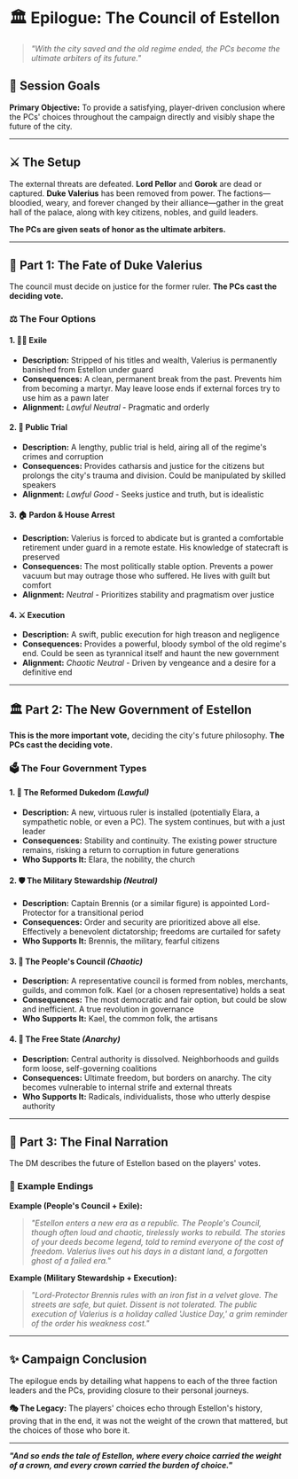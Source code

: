 # 🏛️ Epilogue: The Council of Estellon

> *"With the city saved and the old regime ended, the PCs become the ultimate arbiters of its future."*

## 🎯 Session Goals

**Primary Objective:** To provide a satisfying, player-driven conclusion where the PCs' choices throughout the campaign directly and visibly shape the future of the city.

---

## ⚔️ The Setup

The external threats are defeated. **Lord Pellor** and **Gorok** are dead or captured. **Duke Valerius** has been removed from power. The factions—bloodied, weary, and forever changed by their alliance—gather in the great hall of the palace, along with key citizens, nobles, and guild leaders. 

**The PCs are given seats of honor as the ultimate arbiters.**

---

## 🏺 Part 1: The Fate of Duke Valerius

The council must decide on justice for the former ruler. **The PCs cast the deciding vote.**

### ⚖️ The Four Options

#### 1. 🚶‍♂️ Exile
- **Description:** Stripped of his titles and wealth, Valerius is permanently banished from Estellon under guard
- **Consequences:** A clean, permanent break from the past. Prevents him from becoming a martyr. May leave loose ends if external forces try to use him as a pawn later
- **Alignment:** *Lawful Neutral* - Pragmatic and orderly

#### 2. 📜 Public Trial  
- **Description:** A lengthy, public trial is held, airing all of the regime's crimes and corruption
- **Consequences:** Provides catharsis and justice for the citizens but prolongs the city's trauma and division. Could be manipulated by skilled speakers
- **Alignment:** *Lawful Good* - Seeks justice and truth, but is idealistic

#### 3. 🏠 Pardon & House Arrest
- **Description:** Valerius is forced to abdicate but is granted a comfortable retirement under guard in a remote estate. His knowledge of statecraft is preserved
- **Consequences:** The most politically stable option. Prevents a power vacuum but may outrage those who suffered. He lives with guilt but comfort
- **Alignment:** *Neutral* - Prioritizes stability and pragmatism over justice

#### 4. ⚔️ Execution
- **Description:** A swift, public execution for high treason and negligence
- **Consequences:** Provides a powerful, bloody symbol of the old regime's end. Could be seen as tyrannical itself and haunt the new government
- **Alignment:** *Chaotic Neutral* - Driven by vengeance and a desire for a definitive end

---

## 🏛️ Part 2: The New Government of Estellon

**This is the more important vote,** deciding the city's future philosophy. **The PCs cast the deciding vote.**

### 🗳️ The Four Government Types

#### 1. 👑 The Reformed Dukedom *(Lawful)*
- **Description:** A new, virtuous ruler is installed (potentially Elara, a sympathetic noble, or even a PC). The system continues, but with a just leader
- **Consequences:** Stability and continuity. The existing power structure remains, risking a return to corruption in future generations
- **Who Supports It:** Elara, the nobility, the church

#### 2. 🛡️ The Military Stewardship *(Neutral)*
- **Description:** Captain Brennis (or a similar figure) is appointed Lord-Protector for a transitional period
- **Consequences:** Order and security are prioritized above all else. Effectively a benevolent dictatorship; freedoms are curtailed for safety
- **Who Supports It:** Brennis, the military, fearful citizens

#### 3. 🤝 The People's Council *(Chaotic)*
- **Description:** A representative council is formed from nobles, merchants, guilds, and common folk. Kael (or a chosen representative) holds a seat
- **Consequences:** The most democratic and fair option, but could be slow and inefficient. A true revolution in governance
- **Who Supports It:** Kael, the common folk, the artisans

#### 4. 🌊 The Free State *(Anarchy)*
- **Description:** Central authority is dissolved. Neighborhoods and guilds form loose, self-governing coalitions
- **Consequences:** Ultimate freedom, but borders on anarchy. The city becomes vulnerable to internal strife and external threats
- **Who Supports It:** Radicals, individualists, those who utterly despise authority

---

## 📜 Part 3: The Final Narration

The DM describes the future of Estellon based on the players' votes.

### 🌟 Example Endings

**Example (People's Council + Exile):**
> *"Estellon enters a new era as a republic. The People's Council, though often loud and chaotic, tirelessly works to rebuild. The stories of your deeds become legend, told to remind everyone of the cost of freedom. Valerius lives out his days in a distant land, a forgotten ghost of a failed era."*

**Example (Military Stewardship + Execution):**
> *"Lord-Protector Brennis rules with an iron fist in a velvet glove. The streets are safe, but quiet. Dissent is not tolerated. The public execution of Valerius is a holiday called 'Justice Day,' a grim reminder of the order his weakness cost."*

---

## ✨ Campaign Conclusion

The epilogue ends by detailing what happens to each of the three faction leaders and the PCs, providing closure to their personal journeys.

**🎭 The Legacy:** The players' choices echo through Estellon's history, proving that in the end, it was not the weight of the crown that mattered, but the choices of those who bore it.

---

***"And so ends the tale of Estellon, where every choice carried the weight of a crown, and every crown carried the burden of choice."***
